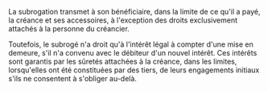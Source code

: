 La subrogation transmet à son bénéficiaire, dans la limite de ce qu'il a payé, la créance et ses accessoires, à l'exception des droits exclusivement attachés à la personne du créancier.


Toutefois, le subrogé n'a droit qu'à l'intérêt légal à compter d'une mise en demeure, s'il n'a convenu avec le débiteur d'un nouvel intérêt. Ces intérêts sont garantis par les sûretés attachées à la créance, dans les limites, lorsqu'elles ont été constituées par des tiers, de leurs engagements initiaux s'ils ne consentent à s'obliger au-delà.


